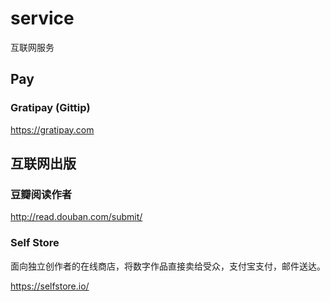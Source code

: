 # service

互联网服务

## Pay

### Gratipay (Gittip)

https://gratipay.com

## 互联网出版

### 豆瓣阅读作者

http://read.douban.com/submit/

### Self Store

面向独立创作者的在线商店，将数字作品直接卖给受众，支付宝支付，邮件送达。

https://selfstore.io/
